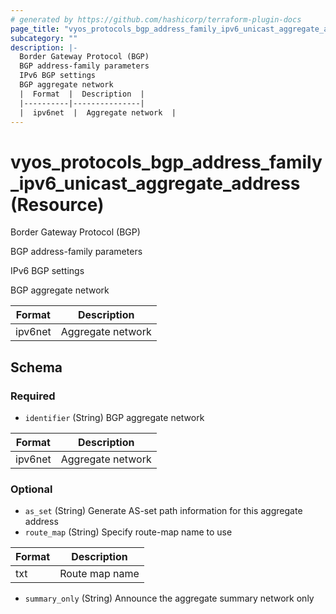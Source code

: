 ```yaml
---
# generated by https://github.com/hashicorp/terraform-plugin-docs
page_title: "vyos_protocols_bgp_address_family_ipv6_unicast_aggregate_address Resource - vyos"
subcategory: ""
description: |-
  Border Gateway Protocol (BGP)
  BGP address-family parameters
  IPv6 BGP settings
  BGP aggregate network
  |  Format  |  Description  |
  |----------|---------------|
  |  ipv6net  |  Aggregate network  |
---
```


# vyos_protocols_bgp_address_family_ipv6_unicast_aggregate_address (Resource)

Border Gateway Protocol (BGP)

BGP address-family parameters

IPv6 BGP settings

BGP aggregate network

|  Format  |  Description  |
|----------|---------------|
|  ipv6net  |  Aggregate network  |



<!-- schema generated by tfplugindocs -->
## Schema

### Required

- `identifier` (String) BGP aggregate network

|  Format  |  Description  |
|----------|---------------|
|  ipv6net  |  Aggregate network  |

### Optional

- `as_set` (String) Generate AS-set path information for this aggregate address
- `route_map` (String) Specify route-map name to use

|  Format  |  Description  |
|----------|---------------|
|  txt  |  Route map name  |
- `summary_only` (String) Announce the aggregate summary network only
